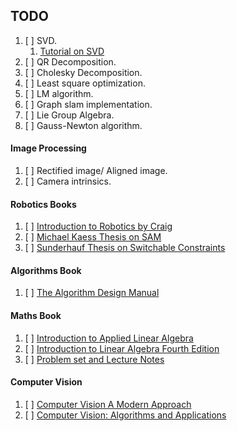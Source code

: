 ## TODO ##

1. [ ] SVD.
	1. [Tutorial on SVD](https://fenix.tecnico.ulisboa.pt/downloadFile/3779576344458/singular-value-decomposition-fast-track-tutorial.pdf)
2. [ ] QR Decomposition.
3. [ ] Cholesky Decomposition.
4. [ ] Least square optimization.
5. [ ] LM algorithm.
6. [ ] Graph slam implementation.
7. [ ] Lie Group Algebra.
8. [ ] Gauss-Newton algorithm.

#### Image Processing ####
1. [ ] Rectified image/ Aligned image.
2. [ ] Camera intrinsics.

#### Robotics Books ####
1. [ ] [Introduction to Robotics by Craig](http://www.mech.sharif.ir/c/document_library/get_file?uuid=5a4bb247-1430-4e46-942c-d692dead831f&groupId=14040)
2. [ ] [Michael Kaess Thesis on SAM](http://people.csail.mit.edu/kaess/pub/Kaess08thesis.pdf)
3. [ ] [Sunderhauf Thesis on Switchable Constraints](https://core.ac.uk/download/pdf/89299995.pdf)

#### Algorithms Book ####
1. [ ] [The Algorithm Design Manual](http://mimoza.marmara.edu.tr/~msakalli/cse706_12/SkienaTheAlgorithmDesignManual.pdf)

#### Maths Book ####
1. [ ] [Introduction to Applied Linear Algebra](http://vmls-book.stanford.edu/vmls.pdf)
2. [ ] [Introduction to Linear Algebra Fourth Edition](https://github.com/butterluo/btGitDoc/blob/master/algorithm/math/LinearAlgebra/Introduction%20to%20Linear%20Algebra%2C%204th%20edition--Gilbert%20Strang.pdf)
3. [ ] [Problem set and Lecture Notes](http://web.mit.edu/18.06/www/Fall17/)

#### Computer Vision ####
1. [ ] [Computer Vision A Modern Approach](http://cmuems.com/excap/readings/forsyth-ponce-computer-vision-a-modern-approach.pdf)
2. [ ] [Computer Vision: Algorithms and Applications](http://szeliski.org/Book/drafts/SzeliskiBook_20100903_draft.pdf)